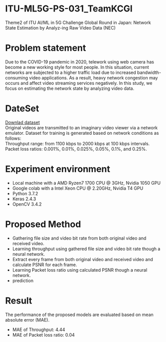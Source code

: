 # ITU-ML5G-PS-031_TeamKCGI
Theme2 of ITU AI/ML in 5G Challenge Global Round in Japan: Network State Estimation by Analyz-ing Raw Video Data (NEC)
# Problem statement
Due to the COVID-19 pandemic in 2020, telework using web camera has become a new working style for most people. In this situation, current networks are subjected to a higher traffic load due to increased bandwidth-consuming video applications. As a result, heavy network congestion may occurs and affect video streaming services negatively. In this study, we focus on estimating the network state by analyzing video data.
# DateSet
[Downlad dataset](https://www.ieice.org/~rising/AI-5G/dataset/theme2-NEC/dataset_and_issue.tar.gz)  
Original videos are transmitted to an imaginary video viewer via a network emulator. Dataset for training is generated based on network conditions as follows:  
Throughput range: from 1100 kbps to 2000 kbps at 100 kbps intervals.  
Packet loss ratios: 0.001%, 0.01%, 0.025%, 0.05%, 0.1%, and 0.25%.
# Experiment environment
- Local machine with a AMD Ryzen7 1700 CPU @ 3GHz, Nvidia 1050 GPU 
- Google colab with a Intel Xeon CPU @ 2.20GHz, Nvidia T4 GPU
- Python 3.7.2
- Keras 2.4.3
- OpenCV 3.4.2
# Proposed Method
- Gathering file size and video bit rate from both original video and received video.
- Learning throughput using gathered file size and video bit rate though a neural network.
- Extract every frame from both original video and received video and calculate PSNR for each frame.
- Learning Packet loss ratio using calculated PSNR though a neural network.
- prediction
# Result
The performance of the proposed models are evaluated based on mean absolute error (MAE).
- MAE of Throughput: 4.44 
- MAE of Packet loss ratio: 0.04
